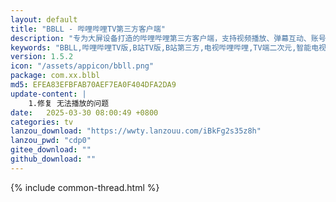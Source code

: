 ```yaml
---
layout: default
title: "BBLL - 哔哩哔哩TV第三方客户端"
description: "专为大屏设备打造的哔哩哔哩第三方客户端，支持视频播放、弹幕互动、账号登录等功能，操作界面简洁友好"
keywords: "BBLL,哔哩哔哩TV版,B站TV版,B站第三方,电视哔哩哔哩,TV端二次元,智能电视B站"
version: 1.5.2
icon: "/assets/appicon/bbll.png"
package: com.xx.blbl
md5: EFEA83EFBFAB70AEF7EA0F404DFA2DA9
update-content: |
    1.修复 无法播放的问题
date:   2025-03-30 08:00:49 +0800
categories: tv
lanzou_download: "https://wwty.lanzouu.com/iBkFg2s35z8h"
lanzou_pwd: "cdp0"
gitee_download: ""
github_download: ""
---
```

{% include common-thread.html %}